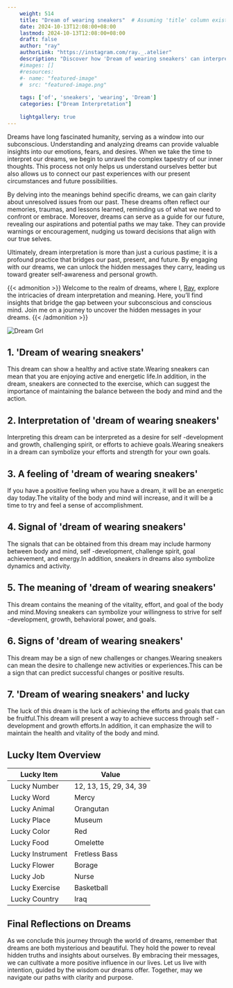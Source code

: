 ```yaml
---
    weight: 514
    title: "Dream of wearing sneakers"  # Assuming 'title' column exists
    date: 2024-10-13T12:08:00+08:00
    lastmod: 2024-10-13T12:08:00+08:00
    draft: false
    author: "ray"
    authorLink: "https://instagram.com/ray._.atelier"
    description: "Discover how 'Dream of wearing sneakers' can interpret your future and uncover its significant meanings in your life."
    #images: []
    #resources:
    #- name: "featured-image"
    #  src: "featured-image.png"
    
    tags: ['of', 'sneakers', 'wearing', 'Dream']
    categories: ["Dream Interpretation"]
    
    lightgallery: true
---
```

    
Dreams have long fascinated humanity, serving as a window into our subconscious. Understanding and analyzing dreams can provide valuable insights into our emotions, fears, and desires. When we take the time to interpret our dreams, we begin to unravel the complex tapestry of our inner thoughts. This process not only helps us understand ourselves better but also allows us to connect our past experiences with our present circumstances and future possibilities.

By delving into the meanings behind specific dreams, we can gain clarity about unresolved issues from our past. These dreams often reflect our memories, traumas, and lessons learned, reminding us of what we need to confront or embrace. Moreover, dreams can serve as a guide for our future, revealing our aspirations and potential paths we may take. They can provide warnings or encouragement, nudging us toward decisions that align with our true selves.

Ultimately, dream interpretation is more than just a curious pastime; it is a profound practice that bridges our past, present, and future. By engaging with our dreams, we can unlock the hidden messages they carry, leading us toward greater self-awareness and personal growth.

{{< admonition >}}
Welcome to the realm of dreams, where I, [Ray](https://instagram.com/ray._.atelier), explore the intricacies of dream interpretation and meaning. Here, you’ll find insights that bridge the gap between your subconscious and conscious mind. Join me on a journey to uncover the hidden messages in your dreams.
{{< /admonition >}}

![Dream Grl](https://cdn.pixabay.com/photo/2017/11/02/03/35/gothic-2910057_1280.jpg "Dream Grl")

## 1. 'Dream of wearing sneakers'
This dream can show a healthy and active state.Wearing sneakers can mean that you are enjoying active and energetic life.In addition, in the dream, sneakers are connected to the exercise, which can suggest the importance of maintaining the balance between the body and mind and the action.

## 2. Interpretation of 'dream of wearing sneakers'
Interpreting this dream can be interpreted as a desire for self -development and growth, challenging spirit, or efforts to achieve goals.Wearing sneakers in a dream can symbolize your efforts and strength for your own goals.

## 3. A feeling of 'dream of wearing sneakers'
If you have a positive feeling when you have a dream, it will be an energetic day today.The vitality of the body and mind will increase, and it will be a time to try and feel a sense of accomplishment.

## 4. Signal of 'dream of wearing sneakers'
The signals that can be obtained from this dream may include harmony between body and mind, self -development, challenge spirit, goal achievement, and energy.In addition, sneakers in dreams also symbolize dynamics and activity.

## 5. The meaning of 'dream of wearing sneakers'
This dream contains the meaning of the vitality, effort, and goal of the body and mind.Moving sneakers can symbolize your willingness to strive for self -development, growth, behavioral power, and goals.

## 6. Signs of 'dream of wearing sneakers'
This dream may be a sign of new challenges or changes.Wearing sneakers can mean the desire to challenge new activities or experiences.This can be a sign that can predict successful changes or positive results.

## 7. 'Dream of wearing sneakers' and lucky
The luck of this dream is the luck of achieving the efforts and goals that can be fruitful.This dream will present a way to achieve success through self -development and growth efforts.In addition, it can emphasize the will to maintain the health and vitality of the body and mind.

## Lucky Item Overview
| Lucky Item          | Value              |
|---------------|--------------------|
| Lucky Number        | 12, 13, 15, 29, 34, 39  |
| Lucky Word          | Mercy |
| Lucky Animal        | Orangutan |
| Lucky Place         | Museum     |
| Lucky Color         | Red     |
| Lucky Food          | Omelette      |
| Lucky Instrument    | Fretless Bass |
| Lucky Flower        | Borage    |
| Lucky Job           | Nurse       |
| Lucky Exercise      | Basketball  |
| Lucky Country       | Iraq    |


##  Final Reflections on Dreams

As we conclude this journey through the world of dreams, remember that dreams are both mysterious and beautiful. They hold the power to reveal hidden truths and insights about ourselves. By embracing their messages, we can cultivate a more positive influence in our lives. Let us live with intention, guided by the wisdom our dreams offer. Together, may we navigate our paths with clarity and purpose.
